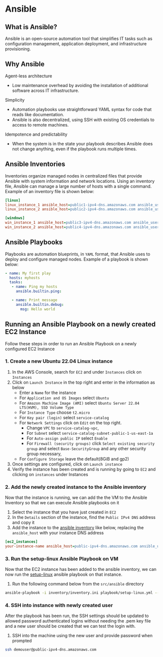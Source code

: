 # Ansible

## What is Ansible?

Ansible is an open-source automation tool that simplifies IT tasks such as configuration management,
application deployment, and infrastructure provisioning. 

## Why Ansible
Agent-less architecture
- Low maintenance overhead by avoiding the installation of additional software across IT 
infrastructure.

Simplicity
- Automation playbooks use straightforward YAML syntax for code that reads like documentation. 
- Ansible is also decentralized, using SSH with existing OS credentials to access to remote machines.

Idempotence and predictability
- When the system is in the state your playbook describes Ansible does not change anything, even if 
the playbook runs multiple times.

##  Ansible Inventories
Inventories organize managed nodes in centralized files that provide Ansible with system information
and network locations. Using an inventory file, Ansible can manage a large number of hosts with a 
single command. Example of an inventory file is shown below:
```ini
[linux]
linux_instance_1 ansible_host=public1-ipv4-dns.amazonaws.com ansible_user=ubuntu
linux_instance_2 ansible_host=public2-ipv4-dns.amazonaws.com ansible_user=ubuntu

[windows]
win_instance_1 ansible_host=public3-ipv4-dns.amazonaws.com ansible_user=admin
win_instance_2 ansible_host=public4-ipv4-dns.amazonaws.com ansible_user=admin
```

## Ansible Playbooks
Playbooks are automation blueprints, in `YAML` format, that Ansible uses to deploy and configure 
managed nodes. Example of a playbook is shown below:
```yaml
- name: My first play
  hosts: myhosts
  tasks:
   - name: Ping my hosts
     ansible.builtin.ping:

   - name: Print message
     ansible.builtin.debug:
       msg: Hello world
```

## Running an Ansible Playbook on a newly created EC2 Instance
Follow these steps in order to run an Ansible Playbook on a newly configured EC2 Instance

### 1. Create a new Ubuntu 22.04 Linux instance
1. In the AWS Console, search for `EC2` and under `Instances` click on `Instances`
2. Click on `Launch Instance` in the top right and enter in the information as below
    - Enter a `Name` for the instance
    - For `Application and OS Images` select `Ubuntu`
    - For `Amazon Machine Image (AMI)` select `Ubuntu Server 22.04 LTS(HVM), SSD Volume Type`
    - For `Instance Type` choose `t2.micro`
    - For `Key pair (login)` select `service-catalog`
    - For `Network Settings` click on `Edit` on the top right. 
        - Change `VPC` to `service-catalog-vpc`,
        - For `Subnet` select `service-catalog-subnet-public-1-us-east-1a`
        - For `Auto-assign public IP` select `Enable`
        - For `Firewall (security groups)` click `Select existing security group` and select 
        `Base-SecurityGroup` and any other security group necessary,
    - For `Configure Storage` leave the default(8GiB and gp2)
3. Once settings are configured, click on `Launch instance`
4. Verify the instance has been created and is running by going to `EC2` and clicking on `instances`
under Instances

### 2. Add the newly created instance to the Ansible inventory
Now that the instance is running, we can add the the VM to the Ansible Inventory so that we can
execute Ansible playbooks on it

1. Select the instance that you have just created in `EC2`
2. In the `Details` section of the instance, find the `Public IPv4 DNS` address and copy it 
3. Add the instance to the [ansible inventory](inventory/inventory.ini) like below, replacing the
`ansible_host` with your instance DNS address
```ini
[ec2_instances]
your-instance-name ansible_host=public-ipv4-dns.amazonaws.com ansible_user=ubuntu
```

### 3. Run the setup-linux Ansible Playbook on VM
Now that the EC2 instance has been added to the ansible inventory, we can now run the [setup-linux](playbook/setup-linux.yml) ansible playbook on that instance. 

1. Run the following command below from the `src/ansible` directory
```sh
ansible-playbook -i inventory/inventory.ini playbook/setup-linux.yml --private-key="path/to/service-catalog.pem" -e "username=demouser password=password"
```

### 4. SSH into instance with newly created user
After the playbook has been run, the SSH settings should be updated to allowed password authenticated
logins without needing the .pem key file and a new user should be created that we can test the login
with.

1. SSH into the machine using the new user and provide password when prompted 
```sh
ssh demouser@public-ipv4-dns.amazonaws.com
```

